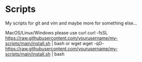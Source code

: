 # Scripts
My scripts for git and vim and maybe more for something else...

MacOS/Linux/Windows 
please use
curl
curl -fsSL https://raw.githubusercontent.com/yourusername/my-scripts/main/install.sh | bash
or wget
wget -qO- https://raw.githubusercontent.com/yourusername/my-scripts/main/install.sh | bash
